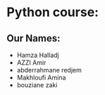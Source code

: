 # Python course:


## Our Names:

* Hamza Halladj
* AZZI Amir
* abderrahmane redjem
* Makhloufi Amina 
* bouziane zaki
